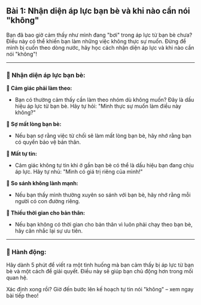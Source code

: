 ## Bài 1: Nhận diện áp lực bạn bè và khi nào cần nói "không"

Bạn đã bao giờ cảm thấy như mình đang "bơi" trong áp lực từ bạn bè chưa? Điều này có thể khiến bạn làm những việc không thực sự muốn. Đừng để mình bị cuốn theo dòng nước, hãy học cách nhận diện áp lực và khi nào cần nói "không"!

---

### 📌 Nhận diện áp lực bạn bè:

**🔹 Cảm giác phải làm theo:**
- Bạn có thường cảm thấy cần làm theo nhóm dù không muốn? Đây là dấu hiệu áp lực từ bạn bè. Hãy tự hỏi: "Mình thực sự muốn làm điều này không?"

**🔹 Sợ mất lòng bạn bè:**
- Nếu bạn sợ rằng việc từ chối sẽ làm mất lòng bạn bè, hãy nhớ rằng bạn có quyền bảo vệ bản thân.

**🔹 Mất tự tin:**
- Cảm giác không tự tin khi ở gần bạn bè có thể là dấu hiệu bạn đang chịu áp lực. Hãy tự nhủ: "Mình có giá trị riêng của mình!"

**🔹 So sánh không lành mạnh:**
- Nếu bạn thấy mình thường xuyên so sánh với bạn bè, hãy nhớ rằng mỗi người có con đường riêng.

**🔹 Thiếu thời gian cho bản thân:**
- Nếu bạn không có thời gian cho bản thân vì luôn phải chạy theo bạn bè, hãy cân nhắc lại sự ưu tiên.

---

### 🚀 Hành động:

Hãy dành 5 phút để viết ra một tình huống mà bạn cảm thấy bị áp lực từ bạn bè và một cách để giải quyết. Điều này sẽ giúp bạn chủ động hơn trong mối quan hệ.

Xác định xong rồi? Giờ đến bước lên kế hoạch tự tin nói "không" – xem ngay bài tiếp theo!